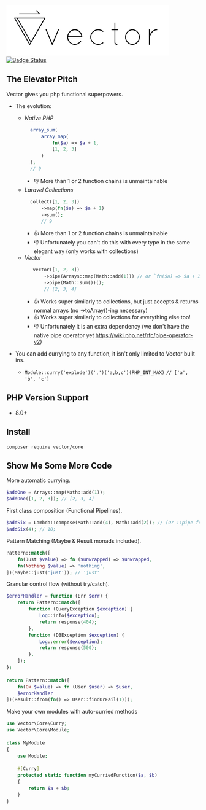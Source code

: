 ![Vector Core](./logo.png)
[![Badge Status](https://img.shields.io/badge/badge%20status-dank-brightgreen.svg)](https://niceme.me/)

## The Elevator Pitch
Vector gives you php functional superpowers.
- The evolution:
    - _Native PHP_
        ```php
          array_sum(
              array_map(
                  fn($a) => $a + 1,
                  [1, 2, 3]
              )
          );
          // 9
        ```
        - 👎 More than 1 or 2 function chains is unmaintainable
    - _Laravel Collections_
        ```php
          collect([1, 2, 3])
              ->map(fn($a) => $a + 1)
              ->sum();
              // 9
        ```
        - 👍 More than 1 or 2 function chains is unmaintainable
        - 👎 Unfortunately you can't do this with every type in the same elegant way (only works with collections)
    -  _Vector_
        ```php
           vector([1, 2, 3])
               ->pipe(Arrays::map(Math::add(1))) // or `fn($a) => $a + 1)` 
               ->pipe(Math::sum())();
               // [2, 3, 4]
        ```
        - 👍 Works super similarly to collections, but just accepts & returns normal arrays (no ->toArray()-ing necessary) 
        - 👍 Works super similarly to collections for everything else too!
        - 👎 Unfortunately it is an extra dependency (we don't have the native pipe operator yet https://wiki.php.net/rfc/pipe-operator-v2)

- You can add currying to any function, it isn't only limited to Vector built ins.
    - `Module::curry('explode')(',')('a,b,c')(PHP_INT_MAX)` `// ['a', 'b', 'c']`

## PHP Version Support
- 8.0+

## Install
```
composer require vector/core
```

## Show Me Some More Code

More automatic currying.
```php
$addOne = Arrays::map(Math::add(1));
$addOne([1, 2, 3]); // [2, 3, 4]
```

First class composition (Functional Pipelines).
```php
$addSix = Lambda::compose(Math::add(4), Math::add(2)); // (Or ::pipe for the opposite flow direction)
$addSix(4); // 10;
```

Pattern Matching (Maybe & Result monads included).
```php
Pattern::match([
    fn(Just $value) => fn ($unwrapped) => $unwrapped,
    fn(Nothing $value) => 'nothing',
])(Maybe::just('just')); // 'just'
```

Granular control flow (without try/catch).
```php
$errorHandler = function (Err $err) {
    return Pattern::match([
        function (QueryException $exception) {
            Log::info($exception);
            return response(404);
        },
        function (DBException $exception) {
            Log::error($exception);
            return response(500);
        },
    ]);
};

return Pattern::match([
    fn(Ok $value) => fn (User $user) => $user,
    $errorHandler
])(Result::from(fn() => User::findOrFail(1)));
```

Make your own modules with auto-curried methods
```php
use Vector\Core\Curry;
use Vector\Core\Module;

class MyModule
{
    use Module;
    
    #[Curry]
    protected static function myCurriedFunction($a, $b)
    {
        return $a + $b;
    }
}

```
